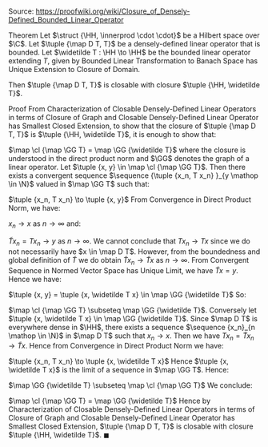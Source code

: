 # 

Source: https://proofwiki.org/wiki/Closure_of_Densely-Defined_Bounded_Linear_Operator

Theorem
Let $\struct {\HH, \innerprod \cdot \cdot}$ be a Hilbert space over $\C$. 
Let $\tuple {\map D T, T}$ be a densely-defined linear operator that is bounded.
Let $\widetilde T : \HH \to \HH$ be the bounded linear operator extending $T$, given by Bounded Linear Transformation to Banach Space has Unique Extension to Closure of Domain.

Then $\tuple {\map D T, T}$ is closable with closure $\tuple {\HH, \widetilde T}$.


Proof
From Characterization of Closable Densely-Defined Linear Operators in terms of Closure of Graph and Closable Densely-Defined Linear Operator has Smallest Closed Extension, to show that the closure of $\tuple {\map D T, T}$ is $\tuple {\HH, \widetilde T}$, it is enough to show that:

$\map \cl {\map \GG T} = \map \GG {\widetilde T}$
where the closure is understood in the direct product norm and $\GG$ denotes the graph of a linear operator.
Let $\tuple {x, y} \in \map \cl {\map \GG T}$.
Then there exists a convergent sequence $\sequence {\tuple {x_n, T x_n} }_{y \mathop \in \N}$ valued in $\map \GG T$ such that:

$\tuple {x_n, T x_n} \to \tuple {x, y}$
From Convergence in Direct Product Norm, we have:

$x_n \to x$ as $n \to \infty$
and:

$\widetilde T x_n = T x_n \to y$ as $n \to \infty$.
We cannot conclude that $T x_n \to T x$ since we do not necessarily have $x \in \map D T$. 
However, from the boundedness and global definition of $\widetilde T$ we do obtain $\widetilde T x_n \to \widetilde T x$ as $n \to \infty$.
From Convergent Sequence in Normed Vector Space has Unique Limit, we have $\widetilde T x = y$. 
Hence we have:

$\tuple {x, y} = \tuple {x, \widetilde T x} \in \map \GG {\widetilde T}$
So:

$\map \cl {\map \GG T} \subseteq \map \GG {\widetilde T}$.
Conversely let $\tuple {x, \widetilde T x} \in \map \GG {\widetilde T}$.
Since $\map D T$ is everywhere dense in $\HH$, there exists a sequence $\sequence {x_n}_{n \mathop \in \N}$ in $\map D T$ such that $x_n \to x$.
Then we have $T x_n = \widetilde T x_n \to \widetilde T x$. 
Hence from Convergence in Direct Product Norm we have:

$\tuple {x_n, T x_n} \to \tuple {x, \widetilde T x}$
Hence $\tuple {x, \widetilde T x}$ is the limit of a sequence in $\map \GG T$.
Hence:

$\map \GG {\widetilde T} \subseteq \map \cl {\map \GG T}$
We conclude:

$\map \cl {\map \GG T} = \map \GG {\widetilde T}$
Hence by Characterization of Closable Densely-Defined Linear Operators in terms of Closure of Graph and Closable Densely-Defined Linear Operator has Smallest Closed Extension, $\tuple {\map D T, T}$ is closable with closure $\tuple {\HH, \widetilde T}$.
$\blacksquare$





